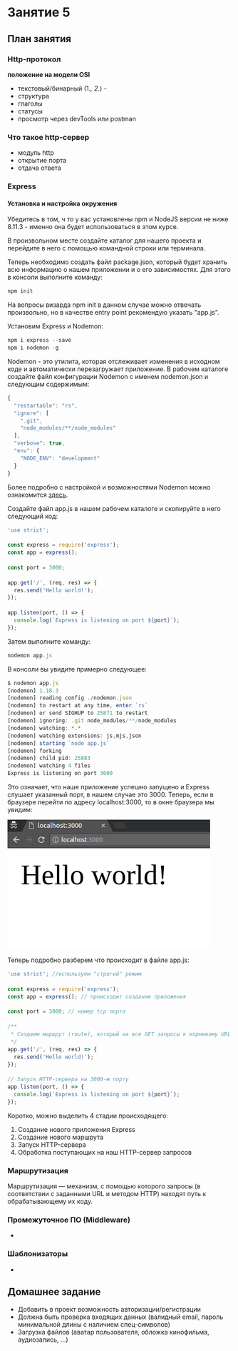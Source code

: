 # Занятие 5

## План занятия

### Http-протокол  
 **положение на модели OSI**
 - текстовый/бинарный (1.*, 2.*)  -
 - структура  
 - глаголы
 - статусы  
 - просмотр через devTools или postman

### Что такое http-сервер  
 - модуль http  
 - открытие порта  
 - отдача ответа  

### Express

#### Установка и настройка окружения

Убедитесь в том, ч то у вас установлены npm и NodeJS версии не ниже 8.11.3 - именно она будет использоваться в этом курсе.

В произвольном месте создайте каталог для нашего проекта и перейдите в него с помощью командной строки или терминала.

Теперь необходимо создать файл package.json, который будет хранить всю информацию о нашем приложении и о его зависимостях. Для этого в консоли выполните команду:

```js
npm init
```
На вопросы визарда npm init в данном случае можно отвечать произвольно, но в качестве entry point рекомендую указать "app.js".

Установим Express и Nodemon:

```js
npm i express --save
npm i nodemon -g
```
Nodemon - это утилита, которая отслеживает изменения в исходном коде и автоматически перезагружает приложение.
В рабочем каталоге создайте файл конфигурации Nodemon с именем nodemon.json и следующим содержимым:
```js
{
  "restartable": "rs",
  "ignore": [
    ".git",
    "node_modules/**/node_modules"
  ],
  "verbose": true,
  "env": {
    "NODE_ENV": "development"
  }
}
```
Более подробно с настройкой и возможностями Nodemon можно ознакомится [здесь](https://github.com/remy/nodemon).

Создайте файл app.js в нашем рабочем каталоге и скопируйте в него следующий код:

```js
'use strict';

const express = require('express');
const app = express();

const port = 3000;

app.get('/', (req, res) => {
  res.send('Hello world!');
});

app.listen(port, () => {
  console.log(`Express is listening on port ${port}`);
});
```

Затем выполните команду:
```js
nodemon app.js
```

В консоли вы увидите примерно следующее:
```js
$ nodemon app.js
[nodemon] 1.18.3
[nodemon] reading config ./nodemon.json
[nodemon] to restart at any time, enter `rs`
[nodemon] or send SIGHUP to 25871 to restart
[nodemon] ignoring: .git node_modules/**/node_modules
[nodemon] watching: *.*
[nodemon] watching extensions: js,mjs,json
[nodemon] starting `node app.js`
[nodemon] forking
[nodemon] child pid: 25883
[nodemon] watching 4 files
Express is listening on port 3000
```
Это означает, что наше приложение успешно запущено и Express слушает указанный порт, в нашем случае это 3000.
Теперь, если в браузере перейти по адресу localhost:3000, то в окне браузера мы увидим:

![Hello world!](../data/lesson_5/img/1.png)

Теперь подробно разберем что происходит в файле app.js:
```js
'use strict'; //используем "строгий" режим

const express = require('express');
const app = express(); // происходит создание приложения

const port = 3000; // номер tcp порта

/**
 * Создаем маршрут (route), который на все GET запросы к корневому URL (/) отвечает текстом "Hello World!". Т.к. другие маршруты на данный момент не описаны, то на все остальные маршруты приложение будет отвечать кодом 404.
 */
app.get('/', (req, res) => {
  res.send('Hello world!');
});

// Запуск HTTP-сервера на 3000-м порту
app.listen(port, () => {
  console.log(`Express is listening on port ${port}`);
});
```
Коротко, можно выделить 4 стадии происходящего:
1. Создание нового приложения Express
2. Создание нового маршрута
3. Запуск HTTP-сервера
4. Обработка поступающих на наш HTTP-сервер запросов

### Маршрутизация

Маршрутизация — механизм, с помощью которого запросы (в соответствии
с заданными URL и методом HTTP) находят путь к обрабатывающему их коду. 


### Промежуточное ПО (Middleware)
 -

### Шаблонизаторы
 -

## Домашнее задание
 - Добавить в проект возможность авторизации/регистрации  
 - Должна быть проверка входящих данных (валидный email, пароль минимальной длины с наличием спец-символов)  
 - Загрузка файлов (аватар пользователя, обложка кинофильма, аудиозапись, ...)  